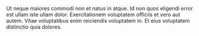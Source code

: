 Ut neque maiores commodi non et natus in atque. Id non quos eligendi error est ullam iste ullam dolor. Exercitationem voluptatem officiis et vero aut autem. Vitae voluptatibus enim reiciendis voluptatem in. Et eius voluptatem distinctio quia dolores.